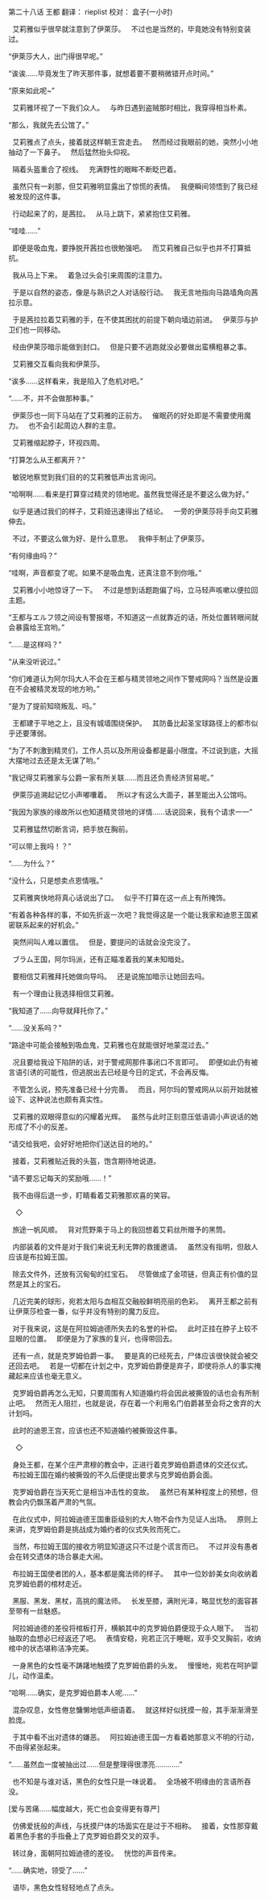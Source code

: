 
第二十八话 王都
翻译： rieplist 校对： 盒子(一小时)

  艾莉雅似乎很早就注意到了伊萊莎。
  不过也是当然的，毕竟她没有特别变装过。

“伊萊莎大人，出门得很早呢。”

“诶诶......毕竟发生了昨天那件事，就想着要不要稍微错开点时间。”

“原来如此呢~”

  艾莉雅环视了一下我们众人。
  与昨日遇到盗贼那时相比，我穿得相当朴素。

“那么，我就先去公馆了。”

  艾莉雅点了点头，接着就这样朝王宫走去。
  然而经过我眼前的她，突然小小地抽动了一下鼻子。
  然后猛然抬头仰视。

  隔着头盔重合了视线。
  充满野性的眼眸不断眨巴着。

  虽然只有一刹那，但艾莉雅明显露出了惊慌的表情。
  我便瞬间领悟到了我已经被发现的这件事。

  行动起来了的，是茜拉。
  从马上跳下，紧紧抱住艾莉雅。

“哇哇......”

  即便是吸血鬼，要挣脱开茜拉也很勉强吧。
  而艾莉雅自己似乎也并不打算抵抗。

  我从马上下来。
  着急过头会引来周围的注意力。

  于是以自然的姿态，像是与熟识之人对话般行动。
  我无言地指向马路墙角向茜拉示意。

  于是茜拉拉着艾莉雅的手，在不使其困扰的前提下朝向墙边前进。
  伊萊莎与护卫们也一同移动。

  经由伊萊莎暗示能做到封口。
  但是只要不逃跑就没必要做出蛮横粗暴之事。

  艾莉雅交互看向我和伊萊莎。

“诶多......这样看来，我是陷入了危机对吧。”

“......不，并不会做那种事。”

  伊萊莎也一同下马站在了艾莉雅的正前方。
  催眠药的好处即是不需要使用魔力。
  也不会引起周边人群的主意。

  艾莉雅缩起脖子，环视四周。

“打算怎么从王都离开？”

  敏锐地察觉到我们目的的艾莉雅低声出言询问。

“哈啊啊......看来是打算穿过精灵的领地呢。虽然我觉得还是不要这么做为好。”

  似乎是通过我们的样子，艾莉娅迅速得出了结论。
  一旁的伊萊莎将手向艾莉雅伸去。

  不过，不要这么做为好、是什么意思。
  我伸手制止了伊萊莎。

“有何缘由吗？”

“哇啊，声音都变了呢。如果不是吸血鬼，还真注意不到你哦。”

  艾莉雅小小地惊讶了一下。
  不过是想到话题跑偏了吗，立马轻声咳嗽以便拉回主题。

“王都与エルフ领之间设有警报塔，不知道这一点就靠近的话，所处位置转眼间就会暴露给王宫哟。”

“......是这样吗？”

“从来没听说过。”

“你们难道认为阿尔玛大人不会在王都与精灵领地之间作下警戒网吗？当然是设置在不会被精灵发现的地方哟。”

“是为了提前知晓叛乱、吗。”

  王都建于平地之上，且没有城墙围绕保护。
  其防备比起圣宝球路径上的都市似乎还要薄弱。

“为了不刺激到精灵们，工作人员以及所用设备都是最小限度。不过说到底，大摇大摆地过去还是太无谋了哟。”

“我记得艾莉雅家与公爵一家有所关联......而且还负责经济贸易呢。”

  伊萊莎追溯起记忆小声嘟囔着。
  所以才有这么大面子，甚至能出入公馆吗。

“我因为家族的缘故所以也知道精灵领地的详情......话说回来，我有个请求一一”

  艾莉雅猛然切断言词，把手放在胸前。

“可以带上我吗！？”

“......为什么？”

“没什么，只是想卖点恩情哦。”

  艾莉雅爽快地将真心话说出了口。
  似乎不打算在这一点上有所掩饰。

“有着各种各样的事，不如先折返一次吧？我觉得这是一个能让我家和迪恩王国紧密联系起来的好机会。”

  突然间叫人难以置信。
  但是，要提问的话就会没完没了。

  ブラム王国，阿尔玛派，还有正瞄准着我的某未知暗处。

  要相信艾莉雅拜托她做向导吗。
  还是说施加暗示让她回去吗。

  有一个理由让我选择相信艾莉雅。

“我知道了......向导就拜托你了。”

“......没关系吗？”

“路途中可能会接触到吸血鬼，艾莉雅也在就能很好地蒙混过去。”


  况且要给我设下陷阱的话，对于警戒网那件事闭口不言即可。
  即便如此仍有被言语引诱的可能性，但逃脱出去已经是今日的定式，不会再反悔。

  不管怎么说，预先准备已经十分完善。
  而且，阿尔玛的警戒网从以前开始就被设下、这种说法也颇有真实性。

  艾莉雅的双眼得意似的闪耀着光辉。
  虽然与此时正刻意压低语调小声说话的她形成了不小的反差。

“请交给我吧，会好好地把你们送达目的地的。”

  接着，艾莉雅贴近我的头盔，饱含期待地说道。

“请不要忘记每天的奖励哦......！”

  我不由得后退一步，盯睛看着艾莉雅那欢喜的笑容。


　◇

  旅途一帆风顺。
  背对荒野乘于马上的我回想着艾莉丝所赠予的黑筒。

  内部装着的文件是对于我们来说无利无弊的救援邀请。
  虽然没有指明，但敌人应该是布拉姆王国。

  除去文件外，还放有沉甸甸的红宝石。
  尽管做成了金项链，但真正有价值的显然是其上的宝石。

  几近完美的球形，宛若太阳与血相互交融般鲜明亮丽的色彩。
  离开王都之前有让伊萊莎检查一番，似乎并没有特别的魔力反应。

  对于我来说，这是在阿拉姆迪德所失去的名誉的补偿。
  此时正挂在脖子上较不显眼的位置。
  即便是为了家族的复兴，也得带回去。

  还有一点，就是克罗姆伯爵一事。
  要是真的已经死去，尸体应该很快就会被交还回去吧。
  若是一切都在计划之中，克罗姆伯爵便是弃子，即使将杀人的事实掩藏起来应该也毫无意义。

  克罗姆伯爵再怎么无知，只要周围有人知道婚约将会因此被撕毁的话也会有所制止吧。
  然而无人阻拦，也就是说，存在着一个利用名门伯爵甚至会将之舍弃的大计划吗。

  此时的迪恩王宫，应该也还不知道婚约被撕毁这件事。


　◇


  身处王都，在某个庄严肃穆的教会中，正进行着克罗姆伯爵遗体的交还仪式。
  布拉姆王国在婚约被撕毁的不久后便提出要求与克罗姆伯爵会面。

  克罗姆伯爵在当天死亡是相当冲击性的变故。
  虽然已有某种程度上的预想，但教会内仍飘荡着严肃的气氛。

  在此仪式中，阿拉姆迪德王国重臣级别的大人物不会作为见证人出场。
  原则上来讲，克罗姆伯爵是挑战成为婚约者的仪式失败而死亡。

  当然，布拉姆王国的接收方明显知道这只不过是个谎言而已。
  不过并没有愚者会在转交遗体的场合暴走大闹。

  布拉姆王国使者团的人，基本都是魔法师的样子。
  其中一位妙龄美女向收纳着克罗姆伯爵的棺材走近。

  黑服、黑发、黑杖，高挑的魔法师。
  长发至膝，满附光泽，略显忧愁的面容甚至带有一丝魅惑。

  阿拉姆迪德的差役将棺板打开，横躺其中的克罗姆伯爵便现于众人眼下。
  当初抽取的血想必已经返还了吧。
  表情安稳，宛若正沉于睡眠，双手交叉胸前，收纳棺中的状态堪称洁净完美。

  一身黑色的女性毫不踌躇地触摸了克罗姆伯爵的头发。
  慢慢地，宛若在呵护婴儿，动作温柔。

“哈啊......确实，是克罗姆伯爵本人呢......”

  混杂叹息，女性倦怠慵懒地低声细语着。
  就这样好似抚摸一般，其手渐渐滑至脸庞。

  于其中看不出对遗体的嫌恶。
  阿拉姆迪德王国一方看着她那意义不明的行动，不由得紧张起来。

“......虽然血一度被抽出过......但是整理得很漂亮............”

  也不知是与谁对话，黑色的女性只是一味说着。
  全场被不明缘由的言语所吞没。

[爱与苦痛……幅度越大，死亡也会变得更有尊严]

  仿佛爱抚般的声线，与抚摸尸体的场面实在是过于不相称。
  接着，女性那穿戴着黑色手套的手指叠上了克罗姆伯爵交叉的双手。

  转过身，面朝阿拉姆迪德的差役。
  恍惚的声音传来。

“......确实地，领受了......”

  语毕，黑色女性轻轻地点了点头。
